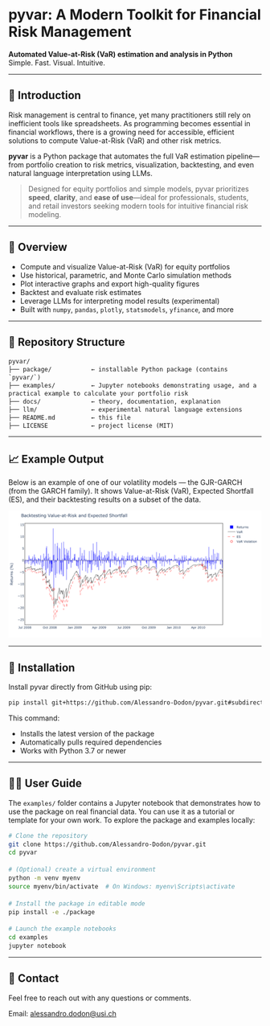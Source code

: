 # pyvar: A Modern Toolkit for Financial Risk Management

**Automated Value-at-Risk (VaR) estimation and analysis in Python**  
Simple. Fast. Visual. Intuitive.

---

## 📘 Introduction

Risk management is central to finance, yet many practitioners still rely on inefficient tools like spreadsheets. As programming becomes essential in financial workflows, there is a growing need for accessible, efficient solutions to compute Value-at-Risk (VaR) and other risk metrics.

**pyvar** is a Python package that automates the full VaR estimation pipeline—from portfolio creation to risk metrics, visualization, backtesting, and even natural language interpretation using LLMs.

> Designed for equity portfolios and simple models, pyvar prioritizes **speed**, **clarity**, and **ease of use**—ideal for professionals, students, and retail investors seeking modern tools for intuitive financial risk modeling.

---

## 🧠 Overview

- Compute and visualize Value-at-Risk (VaR) for equity portfolios
- Use historical, parametric, and Monte Carlo simulation methods
- Plot interactive graphs and export high-quality figures
- Backtest and evaluate risk estimates
- Leverage LLMs for interpreting model results (experimental)
- Built with `numpy`, `pandas`, `plotly`, `statsmodels`, `yfinance`, and more

---

## 📂 Repository Structure

```plaintext
pyvar/
├── package/           ← installable Python package (contains `pyvar/`)
├── examples/          ← Jupyter notebooks demonstrating usage, and a practical example to calculate your portfolio risk
├── docs/              ← theory, documentation, explanation
├── llm/               ← experimental natural language extensions
├── README.md          ← this file
├── LICENSE            ← project license (MIT)
```

---

## 📈 Example Output

Below is an example of one of our volatility models — the GJR-GARCH (from the GARCH family). It shows Value-at-Risk (VaR), Expected Shortfall (ES), and their backtesting results on a subset of the data.

![Example](garch_backtest_subset.png)

---

## 🚀 Installation

Install pyvar directly from GitHub using pip:

```bash
pip install git+https://github.com/Alessandro-Dodon/pyvar.git#subdirectory=package
```

This command:
- Installs the latest version of the package
- Automatically pulls required dependencies
- Works with Python 3.7 or newer

---

## 🧑‍💻 User Guide

The `examples/` folder contains a Jupyter notebook that demonstrates how to use the package on real financial data. You can use it as a tutorial or template for your own work.
To explore the package and examples locally:

```bash
# Clone the repository
git clone https://github.com/Alessandro-Dodon/pyvar.git
cd pyvar

# (Optional) create a virtual environment
python -m venv myenv
source myenv/bin/activate  # On Windows: myenv\Scripts\activate

# Install the package in editable mode
pip install -e ./package

# Launch the example notebooks
cd examples
jupyter notebook
```

---

## 📧 Contact

Feel free to reach out with any questions or comments.

Email: alessandro.dodon@usi.ch
